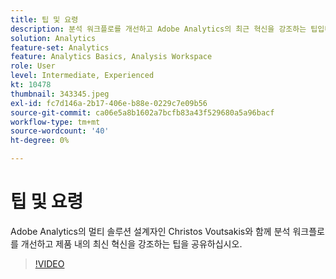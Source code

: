 ```yaml
---
title: 팁 및 요령
description: 분석 워크플로를 개선하고 Adobe Analytics의 최근 혁신을 강조하는 팁입니다.
solution: Analytics
feature-set: Analytics
feature: Analytics Basics, Analysis Workspace
role: User
level: Intermediate, Experienced
kt: 10478
thumbnail: 343345.jpeg
exl-id: fc7d146a-2b17-406e-b88e-0229c7e09b56
source-git-commit: ca06e5a8b1602a7bcfb83a43f529680a5a96bacf
workflow-type: tm+mt
source-wordcount: '40'
ht-degree: 0%

---
```


# 팁 및 요령

Adobe Analytics의 멀티 솔루션 설계자인 Christos Voutsakis와 함께 분석 워크플로를 개선하고 제품 내의 최신 혁신을 강조하는 팁을 공유하십시오.

>[!VIDEO](https://video.tv.adobe.com/v/343345/?quality=12&learn=on)
